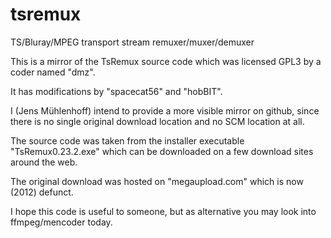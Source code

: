 tsremux
=======

TS/Bluray/MPEG transport stream remuxer/muxer/demuxer

This is a mirror of the TsRemux source code which was licensed GPL3 by a coder named "dmz".

It has modifications by "spacecat56" and "hobBIT".

I (Jens Mühlenhoff) intend to provide a more visible mirror on github, since there is no single original download location and no SCM location at all.

The source code was taken from the installer executable "TsRemux0.23.2.exe" which can be downloaded on a few download sites around the web.

The original download was hosted on "megaupload.com" which is now (2012) defunct.

I hope this code is useful to someone, but as alternative you may look into ffmpeg/mencoder today.
